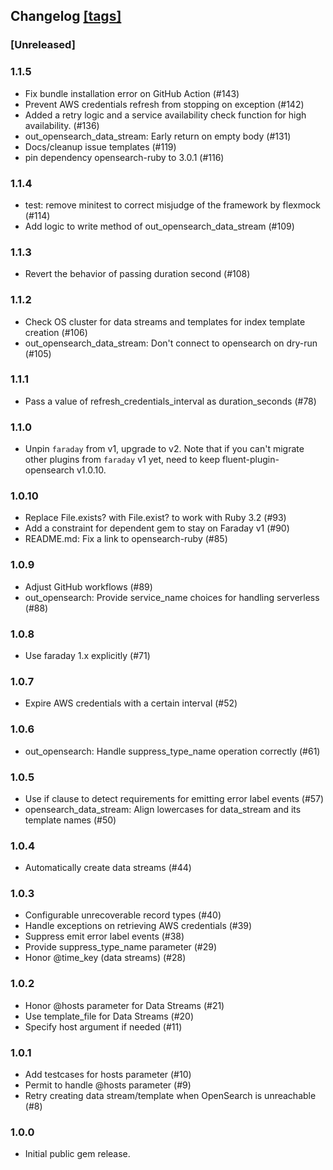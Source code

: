 ## Changelog [[tags]](https://github.com/fluent/fluent-plugin-opensearch/tags)

### [Unreleased]

### 1.1.5
 - Fix bundle installation error on GitHub Action (#143)
 - Prevent AWS credentials refresh from stopping on exception (#142)
 - Added a retry logic and a service availability check function for high availability. (#136)
 - out\_opensearch\_data\_stream: Early return on empty body (#131)
 - Docs/cleanup issue templates (#119)
 - pin dependency opensearch-ruby to 3.0.1 (#116)

### 1.1.4
 - test: remove minitest to correct misjudge of the framework by flexmock (#114)
 - Add logic to write method of out_opensearch_data_stream (#109)

### 1.1.3
 - Revert the behavior of passing duration second (#108)

### 1.1.2
 - Check OS cluster for data streams and templates for index template creation (#106)
 - out\_opensearch\_data\_stream: Don't connect to opensearch on dry-run (#105)

### 1.1.1
 -  Pass a value of refresh\_credentials\_interval as duration\_seconds (#78)

### 1.1.0
 - Unpin `faraday` from v1, upgrade to v2.
   Note that if you can't migrate other plugins from `faraday` v1 yet, need to keep
   fluent-plugin-opensearch v1.0.10.

### 1.0.10
 - Replace File.exists? with File.exist? to work with Ruby 3.2 (#93)
 - Add a constraint for dependent gem to stay on Faraday v1 (#90)
 - README.md: Fix a link to opensearch-ruby (#85)

### 1.0.9
 - Adjust GitHub workflows (#89)
 - out\_opensearch: Provide service_name choices for handling serverless (#88)

### 1.0.8
 - Use faraday 1.x explicitly (#71)

### 1.0.7
 - Expire AWS credentials with a certain interval (#52)

### 1.0.6
 - out\_opensearch: Handle suppress\_type\_name operation correctly (#61)

### 1.0.5
 -  Use if clause to detect requirements for emitting error label events (#57)
 - opensearch_data_stream: Align lowercases for data_stream and its template names (#50)

### 1.0.4
 - Automatically create data streams (#44)

### 1.0.3
 - Configurable unrecoverable record types (#40)
 - Handle exceptions on retrieving AWS credentials (#39)
 - Suppress emit error label events (#38)
 - Provide suppress_type_name parameter (#29)
 - Honor @time_key (data streams) (#28)

### 1.0.2
 - Honor @hosts parameter for Data Streams (#21)
 - Use template_file for Data Streams (#20)
 - Specify host argument if needed (#11)

### 1.0.1
 -  Add testcases for hosts parameter (#10)
 - Permit to handle @hosts parameter (#9)
 - Retry creating data stream/template when OpenSearch is unreachable (#8)

### 1.0.0
 - Initial public gem release.
